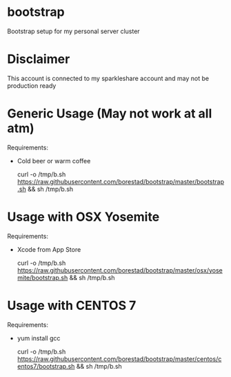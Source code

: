 # bootstrap
Bootstrap setup for my personal server cluster

# Disclaimer
This account is connected to my sparkleshare account and may not be production ready

# Generic Usage (May not work at all atm)
Requirements:
- Cold beer or warm coffee

    curl -o /tmp/b.sh https://raw.githubusercontent.com/borestad/bootstrap/master/bootstrap.sh && sh /tmp/b.sh

# Usage with OSX Yosemite
Requirements:
- Xcode from App Store

    curl -o /tmp/b.sh https://raw.githubusercontent.com/borestad/bootstrap/master/osx/yosemite/bootstrap.sh && sh /tmp/b.sh

# Usage with CENTOS 7
Requirements:
- yum install gcc

    curl -o /tmp/b.sh https://raw.githubusercontent.com/borestad/bootstrap/master/centos/centos7/bootstrap.sh && sh /tmp/b.sh
